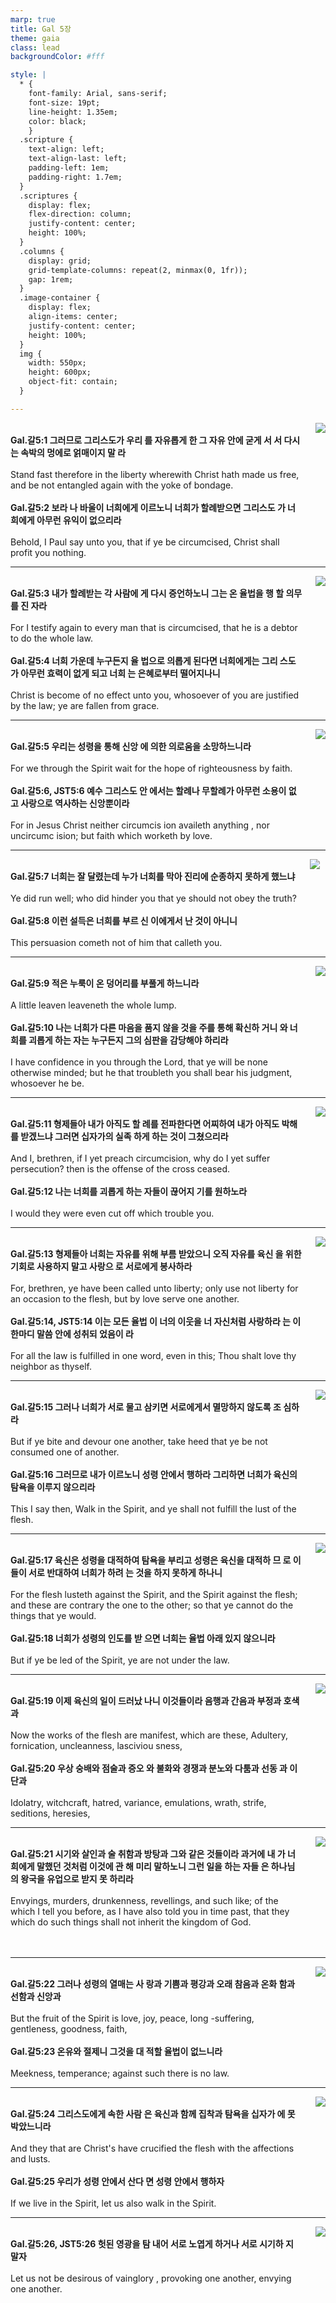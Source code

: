 ```yaml
---
marp: true
title: Gal 5장
theme: gaia
class: lead
backgroundColor: #fff

style: |
  * {
    font-family: Arial, sans-serif;
    font-size: 19pt;
    line-height: 1.35em;
    color: black;
    }
  .scripture {
    text-align: left;
    text-align-last: left;
    padding-left: 1em;
    padding-right: 1.7em;
  }
  .scriptures {
    display: flex;
    flex-direction: column;
    justify-content: center;
    height: 100%;
  }
  .columns {
    display: grid;
    grid-template-columns: repeat(2, minmax(0, 1fr));
    gap: 1rem;
  }
  .image-container {
    display: flex;
    align-items: center;
    justify-content: center;
    height: 100%;
  }
  img {
    width: 550px;
    height: 600px;
    object-fit: contain;
  }

---
```


<div class="columns">
  <div class="scriptures">
    <br>
    <div class="scripture">
      <b>Gal.갈5:1 그러므로 그리스도가 우리 를 자유롭게 한 그 자유 안에 굳게 서 서 다시는 속박의 멍에로 얽매이지 말 라 
      </b>
    </div>
    <br>
    <div class="scripture">Stand fast therefore in the liberty wherewith Christ hath made us free, and be not entangled again with the yoke of bondage. 
    </div>
    <br>
    <div class="scripture">
      <b>Gal.갈5:2 보라 나 바울이 너희에게 이르노니 너희가 할례받으면 그리스도 가 너희에게 아무런 유익이 없으리라 
      </b>
    </div>
    <br>
    <div class="scripture">Behold, I Paul say unto you, that if ye be circumcised, Christ shall profit you nothing. 
    </div>         
  </div>
  <div class="image-container">
    <img src='../../pictures/picture_13.jpg'>
  </div>
</div>

---

<div class="columns">
  <div class="scriptures">
    <br>
    <div class="scripture">
      <b>Gal.갈5:3 내가 할례받는 각 사람에 게 다시 증언하노니 그는 온 율법을 행 할 의무를 진 자라 
      </b>
    </div>
    <br>
    <div class="scripture">For I testify again to every man that is circumcised, that he is a debtor to do the whole law. 
    </div>
    <br>
    <div class="scripture">
      <b>Gal.갈5:4 너희 가운데 누구든지 율 법으로 의롭게 된다면 너희에게는 그리 스도가 아무런 효력이 없게 되고 너희 는 은혜로부터 떨어지나니 
      </b>
    </div>
    <br>
    <div class="scripture">Christ is become of no effect unto you, whosoever of you are justified by the law; ye are fallen from grace. 
    </div>         
  </div>
  <div class="image-container">
    <img src='../../pictures/picture_7.jpg'>
  </div>
</div>

---

<div class="columns">
  <div class="scriptures">
    <br>
    <div class="scripture">
      <b>Gal.갈5:5 우리는 성령을 통해 신앙 에 의한 의로움을 소망하느니라 
      </b>
    </div>
    <br>
    <div class="scripture">For we through the Spirit wait for the hope of righteousness by faith. 
    </div>
    <br>
    <div class="scripture">
      <b>Gal.갈5:6, JST5:6 예수 그리스도 안 에서는 할례나 무할례가 아무런 소용이 없고 사랑으로 역사하는 신앙뿐이라 
      </b>
    </div>
    <br>
    <div class="scripture">For in Jesus Christ neither circumcis ion availeth anything , nor uncircumc ision; but faith which worketh by love. 
    </div>         
  </div>
  <div class="image-container">
    <img src='../../pictures/picture_76.jpg'>
  </div>
</div>

---

<div class="columns">
  <div class="scriptures">
    <br>
    <div class="scripture">
      <b>Gal.갈5:7 너희는 잘 달렸는데 누가 너희를 막아 진리에 순종하지 못하게 했느냐 
      </b>
    </div>
    <br>
    <div class="scripture">Ye did run well; who did hinder you that ye should not obey the truth? 
    </div>
    <br>
    <div class="scripture">
      <b>Gal.갈5:8 이런 설득은 너희를 부르 신 이에게서 난 것이 아니니 
      </b>
    </div>
    <br>
    <div class="scripture">This persuasion cometh not of him that calleth you. 
    </div>         
  </div>
  <div class="image-container">
    <img src='../../pictures/picture_18.jpg'>
  </div>
</div>

---

<div class="columns">
  <div class="scriptures">
    <br>
    <div class="scripture">
      <b>Gal.갈5:9 적은 누룩이 온 덩어리를 부풀게 하느니라 
      </b>
    </div>
    <br>
    <div class="scripture">A little leaven leaveneth the whole lump. 
    </div>
    <br>
    <div class="scripture">
      <b>Gal.갈5:10 나는 너희가 다른 마음을 품지 않을 것을 주를 통해 확신하 거니 와 너희를 괴롭게 하는 자는 누구든지 그의 심판을 감당해야 하리라 
      </b>
    </div>
    <br>
    <div class="scripture">I have confidence in you through the Lord, that ye will be none otherwise minded; but he that troubleth you shall bear his judgment, whosoever he be. 
    </div>         
  </div>
  <div class="image-container">
    <img src='../../pictures/picture_35.jpg'>
  </div>
</div>

---

<div class="columns">
  <div class="scriptures">
    <br>
    <div class="scripture">
      <b>Gal.갈5:11 형제들아 내가 아직도 할 례를 전파한다면 어찌하여 내가 아직도 박해를 받겠느냐 그러면 십자가의 실족 하게 하는 것이 그쳤으리라 
      </b>
    </div>
    <br>
    <div class="scripture">And I, brethren, if I yet preach circumcision, why do I yet suffer persecution? then is the offense of the cross ceased. 
    </div>
    <br>
    <div class="scripture">
      <b>Gal.갈5:12 나는 너희를 괴롭게 하는 자들이 끊어지 기를 원하노라 
      </b>
    </div>
    <br>
    <div class="scripture">I would they were even cut off which trouble you. 
    </div>         
  </div>
  <div class="image-container">
    <img src='../../pictures/picture_4.jpg'>
  </div>
</div>

---

<div class="columns">
  <div class="scriptures">
    <br>
    <div class="scripture">
      <b>Gal.갈5:13 형제들아 너희는 자유를 위해 부름 받았으니 오직 자유를 육신 을 위한 기회로 사용하지 말고 사랑으 로 서로에게 봉사하라 
      </b>
    </div>
    <br>
    <div class="scripture">For, brethren, ye have been called unto liberty; only use not liberty for an occasion to the flesh, but by love serve one another. 
    </div>
    <br>
    <div class="scripture">
      <b>Gal.갈5:14, JST5:14 이는 모든 율법 이 너의 이웃을 너 자신처럼 사랑하라 는 이 한마디 말씀 안에 성취되 었음이 라 
      </b>
    </div>
    <br>
    <div class="scripture">For all the law is fulfilled in one word, even in this; Thou shalt love thy neighbor as thyself. 
    </div>         
  </div>
  <div class="image-container">
    <img src='../../pictures/picture_107.jpg'>
  </div>
</div>

---

<div class="columns">
  <div class="scriptures">
    <br>
    <div class="scripture">
      <b>Gal.갈5:15 그러나 너희가 서로 물고 삼키면 서로에게서 멸망하지 않도록 조 심하라 
      </b>
    </div>
    <br>
    <div class="scripture">But if ye bite and devour one another, take heed that ye be not consumed one of another. 
    </div>
    <br>
    <div class="scripture">
      <b>Gal.갈5:16 그러므로 내가 이르노니 성령 안에서 행하라 그리하면 너희가 육신의 탐욕을 이루지 않으리라 
      </b>
    </div>
    <br>
    <div class="scripture">This I say then, Walk in the Spirit, and ye shall not fulfill the lust of the flesh. 
    </div>         
  </div>
  <div class="image-container">
    <img src='../../pictures/picture_20.jpg'>
  </div>
</div>

---

<div class="columns">
  <div class="scriptures">
    <br>
    <div class="scripture">
      <b>Gal.갈5:17 육신은 성령을 대적하여 탐욕을 부리고 성령은 육신을 대적하 므 로 이들이 서로 반대하여 너희가 하려 는 것을 하지 못하게 하나니 
      </b>
    </div>
    <br>
    <div class="scripture">For the flesh lusteth against the Spirit, and the Spirit against the flesh; and these are contrary the one to the other; so that ye cannot do the things that ye would. 
    </div>
    <br>
    <div class="scripture">
      <b>Gal.갈5:18 너희가 성령의 인도를 받 으면 너희는 율법 아래 있지 않으니라 
      </b>
    </div>
    <br>
    <div class="scripture">But if ye be led of the Spirit, ye are not under the law. 
    </div>         
  </div>
  <div class="image-container">
    <img src='../../pictures/picture_117.jpg'>
  </div>
</div>

---

<div class="columns">
  <div class="scriptures">
    <br>
    <div class="scripture">
      <b>Gal.갈5:19 이제 육신의 일이 드러났 나니 이것들이라 음행과 간음과 부정과 호색과 
      </b>
    </div>
    <br>
    <div class="scripture">Now the works of the flesh are manifest, which are these, Adultery, fornication, uncleanness, lasciviou sness, 
    </div>
    <br>
    <div class="scripture">
      <b>Gal.갈5:20 우상 숭배와 점술과 증오 와 불화와 경쟁과 분노와 다툼과 선동 과 이단과 
      </b>
    </div>
    <br>
    <div class="scripture">Idolatry, witchcraft, hatred, variance, emulations, wrath, strife, seditions, heresies, 
    </div>         
  </div>
  <div class="image-container">
    <img src='../../pictures/picture_37.jpg'>
  </div>
</div>

---

<div class="columns">
  <div class="scriptures">
    <br>
    <div class="scripture">
      <b>Gal.갈5:21 시기와 살인과 술 취함과 방탕과 그와 같은 것들이라 과거에 내 가 너희에게 말했던 것처럼 이것에 관 해 미리 말하노니 그런 일을 하는 자들 은 하나님의 왕국을 유업으로 받지 못 하리라 
      </b>
    </div>
    <br>
    <div class="scripture">Envyings, murders, drunkenness, revellings, and such like; of the which I tell you before, as I have also told you in time past, that they which do such things shall not inherit the kingdom of God. 
    </div>
    <br>
    <div class="scripture">
      <b>
      </b>
    </div>
    <br>
    <div class="scripture">
    </div>         
  </div>
  <div class="image-container">
    <img src='../../pictures/picture_47.jpg'>
  </div>
</div>

---

<div class="columns">
  <div class="scriptures">
    <br>
    <div class="scripture">
      <b>Gal.갈5:22 그러나 성령의 열매는 사 랑과 기쁨과 평강과 오래 참음과 온화 함과 선함과 신앙과 
      </b>
    </div>
    <br>
    <div class="scripture">But the fruit of the Spirit is love, joy, peace, long -suffering, gentleness, goodness, faith, 
    </div>
    <br>
    <div class="scripture">
      <b>Gal.갈5:23 온유와 절제니 그것을 대 적할 율법이 없느니라 
      </b>
    </div>
    <br>
    <div class="scripture">Meekness, temperance; against such there is no law. 
    </div>         
  </div>
  <div class="image-container">
    <img src='../../pictures/picture_63.jpg'>
  </div>
</div>

---

<div class="columns">
  <div class="scriptures">
    <br>
    <div class="scripture">
      <b>Gal.갈5:24 그리스도에게 속한 사람 은 육신과 함께 집착과 탐욕을 십자가 에 못 박았느니라 
      </b>
    </div>
    <br>
    <div class="scripture">And they that are Christ's have crucified the flesh with the affections and lusts. 
    </div>
    <br>
    <div class="scripture">
      <b>Gal.갈5:25 우리가 성령 안에서 산다 면 성령 안에서 행하자 
      </b>
    </div>
    <br>
    <div class="scripture">If we live in the Spirit, let us also walk in the Spirit. 
    </div>         
  </div>
  <div class="image-container">
    <img src='../../pictures/picture_123.jpg'>
  </div>
</div>

---

<div class="columns">
  <div class="scriptures">
    <br>
    <div class="scripture">
      <b>Gal.갈5:26, JST5:26 헛된 영광을 탐 내어 서로 노엽게 하거나 서로 시기하 지 말자 
      </b>
    </div>
    <br>
    <div class="scripture">Let us not be desirous of vainglory , provoking one another, envying one another.
    </div>
    <br>
    <div class="scripture">
      <b>
      </b>
    </div>
    <br>
    <div class="scripture">
    </div>         
  </div>
  <div class="image-container">
    <img src='../../pictures/picture_111.jpg'>
  </div>
</div>

